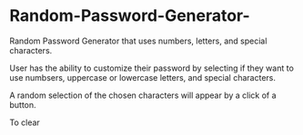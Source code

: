 # Random-Password-Generator-

Random Password Generator that uses numbers, letters, and special characters. 

User has the ability to customize their password by selecting if they want to use numbsers, uppercase or lowercase letters, and special characters.

A random selection of the chosen characters will appear by a click of a button. 

To clear 